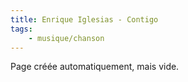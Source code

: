 ```yaml
---
title: Enrique Iglesias - Contigo
tags:
    - musique/chanson
---
```


Page créée automatiquement, mais vide.
